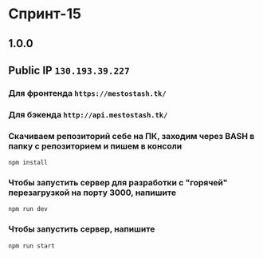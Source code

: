 # Спринт-15

## 1.0.0

## Public IP `130.193.39.227`

### Для фронтенда `https://mestostash.tk/`
### Для бэкенда `http://api.mestostash.tk/`

### Скачиваем репозиторий себе на ПК, заходим через BASH в папку с репозиторием и пишем в консоли 
```
npm install
```

### Чтобы запустить сервер для разработки с "горячей" перезагрузкой на порту 3000, напишите
```
npm run dev
```

### Чтобы запустить сервер, напишите
```
npm run start
```
